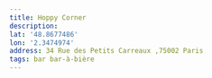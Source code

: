 ```yaml
---
title: Hoppy Corner
description:
lat: '48.8677486'
lon: '2.3474974'
address: 34 Rue des Petits Carreaux ,75002 Paris
tags: bar bar-à-bière
---
```


